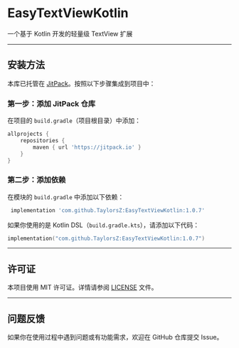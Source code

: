 
# EasyTextViewKotlin 

一个基于 Kotlin 开发的轻量级 TextView 扩展


---

## 安装方法  

本库已托管在 [JitPack](https://jitpack.io)。按照以下步骤集成到项目中：  

### 第一步：添加 JitPack 仓库  
在项目的 `build.gradle`（项目根目录）中添加：  
```groovy  
allprojects {  
    repositories {  
        maven { url 'https://jitpack.io' }  
    }  
}  
```

### 第二步：添加依赖  
在模块的 `build.gradle` 中添加以下依赖：  

```groovy  
 implementation 'com.github.TaylorsZ:EasyTextViewKotlin:1.0.7'   
```  

如果你使用的是 Kotlin DSL（`build.gradle.kts`），请添加以下代码：  

```kotlin  
implementation("com.github.TaylorsZ:EasyTextViewKotlin:1.0.7")    
```  


---

## 许可证  
本项目使用 MIT 许可证。详情请参阅 [LICENSE](LICENSE) 文件。  

---

## 问题反馈  
如果你在使用过程中遇到问题或有功能需求，欢迎在 GitHub 仓库提交 Issue。  
